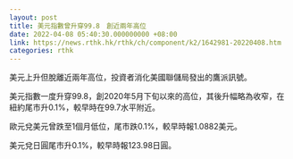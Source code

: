 ```yaml
---
layout: post
title: 美元指數曾升穿99.8　創近兩年高位
date: 2022-04-08 05:40:30.000000000 +08:00
link: https://news.rthk.hk/rthk/ch/component/k2/1642981-20220408.htm
categories: rthk
---
```


美元上升但脫離近兩年高位，投資者消化美國聯儲局發出的鷹派訊號。

美元指數一度升穿99.8，創2020年5月下旬以來的高位，其後升幅略為收窄，在紐約尾市升0.1%，較早時在99.7水平附近。

歐元兌美元曾跌至1個月低位，尾市跌0.1%，較早時報1.0882美元。

美元兌日圓尾市升0.1%，較早時報123.98日圓。
